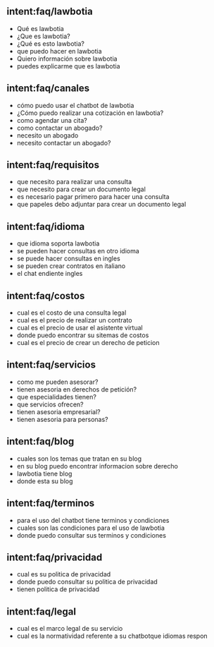 ## intent:faq/lawbotia
- Qué es lawbotia
- ¿Que es lawbotia?
- ¿Qué es esto lawbotia?
- que puedo hacer en lawbotia
- Quiero información sobre lawbotia
- puedes explicarme que es lawbotia

## intent:faq/canales
- cómo puedo usar el chatbot de lawbotia
- ¿Cómo puedo realizar una cotización en lawbotia?
- como agendar una cita?
- como contactar un abogado?
- necesito un abogado
- necesito contactar un abogado?

## intent:faq/requisitos
- que necesito para realizar una consulta
- que necesito para crear un documento legal
- es necesario pagar primero para hacer una consulta
- que papeles debo adjuntar para crear un documento legal

## intent:faq/idioma
- que idioma soporta lawbotia
- se pueden hacer consultas en otro idioma
- se puede hacer consultas en ingles 
- se pueden crear contratos en italiano
- el chat endiente ingles

## intent:faq/costos
- cual es el costo de una consulta legal
- cual es el precio de realizar un contrato
- cual es el precio de usar el asistente virtual
- donde puedo encontrar su sitemas de costos
- cual es el precio de crear un derecho de peticion

## intent:faq/servicios
- como me pueden asesorar?
- tienen asesoria en derechos de petición?
- que especialidades tienen?
- que servicios ofrecen?
- tienen asesoria empresarial?
- tienen asesoria para personas?

## intent:faq/blog
- cuales son los temas que tratan en su blog
- en su blog puedo encontrar informacion sobre derecho
- lawbotia tiene blog
- donde esta su blog

## intent:faq/terminos
- para el uso del chatbot tiene terminos y condiciones
- cuales son las condiciones para el uso de lawbotia
- donde puedo consultar sus terminos y condiciones

## intent:faq/privacidad
- cual es su politica de privacidad
- donde puedo consultar su politica de privacidad
- tienen politica de privacidad

## intent:faq/legal
- cual es el marco legal de su servicio
- cual es la normatividad referente a su chatbotque idiomas respon